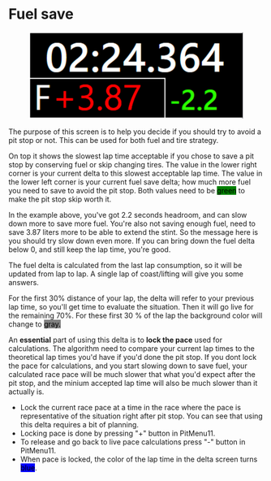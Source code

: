 # Fuel save

<figure><img src="../../.gitbook/assets/image.png" alt=""><figcaption></figcaption></figure>

The purpose of this screen is to help you decide if you should try to avoid a pit stop or not. This can be used for both fuel and tire strategy.

On top it shows the slowest lap time acceptable if you chose to save a pit stop by conserving fuel or skip changing tires. The value in the lower right corner is your current delta to this slowest acceptable lap time. The value in the lower left corner is your current fuel save delta; how much more fuel you need to save to avoid the pit stop. Both values need to be <mark style="background-color:green;">green</mark> to make the pit stop skip worth it.&#x20;

In the example above, you've got 2.2 seconds headroom, and can slow down more to save more fuel. You're also not saving enough fuel, need to save 3.87 liters more to be able to extend the stint.  So the message here is you should try slow down even more. If you can bring down the fuel delta below 0, and still keep the lap time, you're good.&#x20;

The fuel delta is calculated from the last lap consumption, so it will be updated from lap to lap. A single lap of coast/lifting will give you some answers.&#x20;

For the first 30% distance of your lap, the delta will refer to your previous lap time, so you'll get time to evaluate the situation. Then it will go live for the remaining 70%.  For these first 30 % of the lap the background color will change to <mark style="background-color:gray;">gray.</mark>

An **essential** part of using this delta is to **lock the pace** used for calculations. The algorithm need to compare your current lap times to the theoretical lap times you'd have if you'd done the pit stop. If you dont lock the pace for calculations, and you start slowing down to save fuel, your calculated race pace will be much slower that what you'd expect after the pit stop, and the minium accepted lap time will also be much slower than it actually is.&#x20;

* Lock the current race pace at a time in the race where the pace is representative of the situation right after pit stop. You can see that using this delta requires a bit of planning.&#x20;
* Locking pace is done by pressing "+" button in PitMenu11.&#x20;
* To release and go back to live pace calculations press "-" button in PitMenu11.
* When pace is locked, the color of the lap time in the delta screen turns <mark style="background-color:blue;">blue</mark>.



